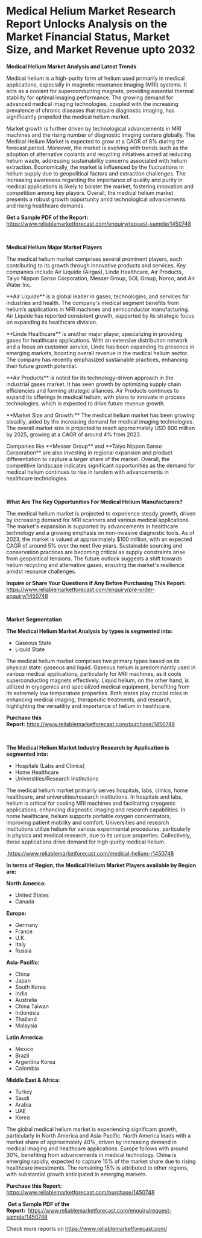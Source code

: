 <p><h1>Medical Helium Market Research Report Unlocks Analysis on the Market Financial Status, Market Size, and Market Revenue upto 2032</h1></p><p><strong>Medical Helium Market Analysis and Latest Trends</strong></p>
<p><p>Medical helium is a high-purity form of helium used primarily in medical applications, especially in magnetic resonance imaging (MRI) systems. It acts as a coolant for superconducting magnets, providing essential thermal stability for optimal imaging performance. The growing demand for advanced medical imaging technologies, coupled with the increasing prevalence of chronic diseases that require diagnostic imaging, has significantly propelled the medical helium market.</p><p>Market growth is further driven by technological advancements in MRI machines and the rising number of diagnostic imaging centers globally. The Medical Helium Market is expected to grow at a CAGR of 8% during the forecast period. Moreover, the market is evolving with trends such as the adoption of alternative coolants and recycling initiatives aimed at reducing helium waste, addressing sustainability concerns associated with helium extraction. Economically, the market is influenced by the fluctuations in helium supply due to geopolitical factors and extraction challenges. The increasing awareness regarding the importance of quality and purity in medical applications is likely to bolster the market, fostering innovation and competition among key players. Overall, the medical helium market presents a robust growth opportunity amid technological advancements and rising healthcare demands.</p></p>
<p><strong>Get a Sample PDF of the Report:&nbsp;</strong> <a href="https://www.reliablemarketforecast.com/enquiry/request-sample/1450748?utm_campaign=2875&utm_medium=2&utm_source=Github&utm_content=ia&utm_term=31032025&utm_id=medical-helium">https://www.reliablemarketforecast.com/enquiry/request-sample/1450748</a></p>
<p>&nbsp;</p>
<p><strong>Medical Helium Major Market Players</strong></p>
<p><p>The medical helium market comprises several prominent players, each contributing to its growth through innovative products and services. Key companies include Air Liquide (Airgas), Linde Healthcare, Air Products, Taiyo Nippon Sanso Corporation, Messer Group, SOL Group, Norco, and Air Water Inc.</p><p>**Air Liquide** is a global leader in gases, technologies, and services for industries and health. The company's medical segment benefits from helium’s applications in MRI machines and semiconductor manufacturing. Air Liquide has reported consistent growth, supported by its strategic focus on expanding its healthcare division.</p><p>**Linde Healthcare** is another major player, specializing in providing gases for healthcare applications. With an extensive distribution network and a focus on customer service, Linde has been expanding its presence in emerging markets, boosting overall revenue in the medical helium sector. The company has recently emphasized sustainable practices, enhancing their future growth potential.</p><p>**Air Products** is noted for its technology-driven approach in the industrial gases market. It has seen growth by optimizing supply chain efficiencies and forming strategic alliances. Air Products continues to expand its offerings in medical helium, with plans to innovate in process technologies, which is expected to drive future revenue growth.</p><p>**Market Size and Growth:** The medical helium market has been growing steadily, aided by the increasing demand for medical imaging technologies. The overall market size is projected to reach approximately USD 600 million by 2025, growing at a CAGR of around 4% from 2023.</p><p>Companies like **Messer Group** and **Taiyo Nippon Sanso Corporation** are also investing in regional expansion and product differentiation to capture a larger share of the market. Overall, the competitive landscape indicates significant opportunities as the demand for medical helium continues to rise in tandem with advancements in healthcare technologies.</p></p>
<p>&nbsp;</p>
<p><strong>What Are The Key Opportunities For Medical Helium Manufacturers?</strong></p>
<p><p>The medical helium market is projected to experience steady growth, driven by increasing demand for MRI scanners and various medical applications. The market's expansion is supported by advancements in healthcare technology and a growing emphasis on non-invasive diagnostic tools. As of 2023, the market is valued at approximately $100 million, with an expected CAGR of around 5% over the next five years. Sustainable sourcing and conservation practices are becoming critical as supply constraints arise from geopolitical tensions. The future outlook suggests a shift towards helium recycling and alternative gases, ensuring the market's resilience amidst resource challenges.</p></p>
<p><strong>Inquire or Share Your Questions If Any Before Purchasing This Report:</strong> <a href="https://www.reliablemarketforecast.com/enquiry/pre-order-enquiry/1450748?utm_campaign=2875&utm_medium=2&utm_source=Github&utm_content=ia&utm_term=31032025&utm_id=medical-helium">https://www.reliablemarketforecast.com/enquiry/pre-order-enquiry/1450748</a></p>
<p>&nbsp;</p>
<p><strong>Market Segmentation</strong></p>
<p><strong>The Medical Helium Market Analysis by types is segmented into:</strong></p>
<p><ul><li>Gaseous State</li><li>Liquid State</li></ul></p>
<p><p>The medical helium market comprises two primary types based on its physical state: gaseous and liquid. Gaseous helium is predominantly used in various medical applications, particularly for MRI machines, as it cools superconducting magnets effectively. Liquid helium, on the other hand, is utilized in cryogenics and specialized medical equipment, benefiting from its extremely low temperature properties. Both states play crucial roles in enhancing medical imaging, therapeutic treatments, and research, highlighting the versatility and importance of helium in healthcare.</p></p>
<p><strong>Purchase this Report:&nbsp;</strong><a href="https://www.reliablemarketforecast.com/purchase/1450748?utm_campaign=2875&utm_medium=2&utm_source=Github&utm_content=ia&utm_term=31032025&utm_id=medical-helium">https://www.reliablemarketforecast.com/purchase/1450748</a></p>
<p>&nbsp;</p>
<p><strong>The Medical Helium Market Industry Research by Application is segmented into:</strong></p>
<p><ul><li>Hospitals (Labs and Clinics)</li><li>Home Healthcare</li><li>Universities/Research Institutions</li></ul></p>
<p><p>The medical helium market primarily serves hospitals, labs, clinics, home healthcare, and universities/research institutions. In hospitals and labs, helium is critical for cooling MRI machines and facilitating cryogenic applications, enhancing diagnostic imaging and research capabilities. In home healthcare, helium supports portable oxygen concentrators, improving patient mobility and comfort. Universities and research institutions utilize helium for various experimental procedures, particularly in physics and medical research, due to its unique properties. Collectively, these applications drive demand for high-purity medical helium.</p></p>
<p><a href="https://www.reliablemarketforecast.com/medical-helium-r1450748?utm_campaign=2875&utm_medium=2&utm_source=Github&utm_content=ia&utm_term=31032025&utm_id=medical-helium">&nbsp;https://www.reliablemarketforecast.com/medical-helium-r1450748</a></p>
<p><strong>In terms of Region, the Medical Helium Market Players available by Region are:</strong></p>
<p>
    <p> <strong> North America: </strong>
        <ul>
            <li>United States</li>
            <li>Canada</li>
        </ul>
        </p> 
    <p> <strong> Europe: </strong>
        <ul>
            <li>Germany</li>
            <li>France</li>
            <li>U.K.</li>
            <li>Italy</li>
            <li>Russia</li>
        </ul>
        </p> 
    <p> <strong> Asia-Pacific: </strong>
        <ul>
            <li>China</li>
            <li>Japan</li>
            <li>South Korea</li>
            <li>India</li>
            <li>Australia</li>
            <li>China Taiwan</li>
            <li>Indonesia</li>
            <li>Thailand</li>
            <li>Malaysia</li>
        </ul>
        </p> 
    <p> <strong> Latin America: </strong>
        <ul>
            <li>Mexico</li>
            <li>Brazil</li>
            <li>Argentina Korea</li>
            <li>Colombia</li>
        </ul>
        </p> 
    <p> <strong> Middle East & Africa: </strong>
        <ul>
            <li>Turkey</li>
            <li>Saudi</li>
            <li>Arabia</li>
            <li>UAE</li>
            <li>Korea</li>
        </ul>
    </p>
    </p>
<p><p>The global medical helium market is experiencing significant growth, particularly in North America and Asia-Pacific. North America leads with a market share of approximately 40%, driven by increasing demand in medical imaging and healthcare applications. Europe follows with around 30%, benefiting from advancements in medical technology. China is emerging rapidly, expected to capture 15% of the market share due to rising healthcare investments. The remaining 15% is attributed to other regions, with substantial growth anticipated in emerging markets.</p></p>
<p><strong>Purchase this Report: </strong><a href="https://www.reliablemarketforecast.com/purchase/1450748?utm_campaign=2875&utm_medium=2&utm_source=Github&utm_content=ia&utm_term=31032025&utm_id=medical-helium">https://www.reliablemarketforecast.com/purchase/1450748</a></p>
<p>&nbsp;<strong>Get a Sample PDF of the Report:&nbsp;&nbsp;</strong><a href="https://www.reliablemarketforecast.com/enquiry/request-sample/1450748?utm_campaign=2875&utm_medium=2&utm_source=Github&utm_content=ia&utm_term=31032025&utm_id=medical-helium">https://www.reliablemarketforecast.com/enquiry/request-sample/1450748</a></p>
<p><strong></strong></p>
<p>Check more reports on <a href="https://www.reliablemarketforecast.com/?utm_campaign=2875&utm_medium=2&utm_source=Github&utm_content=ia&utm_term=31032025&utm_id=medical-helium">https://www.reliablemarketforecast.com/</a></p>